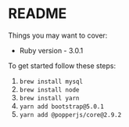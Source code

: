 # README

Things you may want to cover:

* Ruby version - 3.0.1

To get started follow these steps:
1. `brew install mysql`
1. `brew install node`
2. `brew install yarn`
3. `yarn add bootstrap@5.0.1`
4. `yarn add @popperjs/core@2.9.2`
